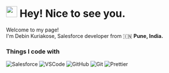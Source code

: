 <h1><img src="https://emojis.slackmojis.com/emojis/images/1531849430/4246/blob-sunglasses.gif?1531849430" width="30"/> Hey! Nice to see you.</h1>


<p>
  Welcome to my page! </br> 
  I'm Debin Kuriakose, Salesforce developer from 🇮🇳 <b>Pune, India.</b>
<p>


### Things I code with
<p>
  <img alt="Salesforce" src="https://img.shields.io/badge/-Salesforce-46a2f1?style=flat-square&logo=salesforce&logoColor=white" />
  <img alt="VSCode" src="https://img.shields.io/badge/-VSCode-B7178C?style=flat-square&logo=visualstudiocode&logoColor=white" />
  <img alt="GitHub" src="https://img.shields.io/badge/-GitHub-764ABC?style=flat-square&logo=github&logoColor=white" />
  <img alt="Git" src="https://img.shields.io/badge/-Git-F05032?style=flat-square&logo=git&logoColor=white" />
  <img alt="Prettier" src="https://img.shields.io/badge/-Prettier-F7B93E?style=flat-square&logo=prettier&logoColor=white" />
</p>
